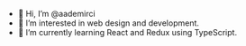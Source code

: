 - 👋 Hi, I’m @aademirci
- 👀 I’m interested in web design and development.
- 🌱 I’m currently learning React and Redux using TypeScript.

<!---
aademirci/aademirci is a ✨ special ✨ repository because its `README.md` (this file) appears on your GitHub profile.
You can click the Preview link to take a look at your changes.
--->
